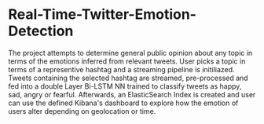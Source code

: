 # Real-Time-Twitter-Emotion-Detection
The project  attempts to determine general public opinion about any topic in terms of the emotions inferred from relevant tweets. User picks a topic in terms of a representive hashtag and a streaming pipeline is initiliazed. Tweets containing the selected hashtag are streamed, pre-processed and fed into a double Layer Bi-LSTM NN trained to classify tweets as happy, sad, angry or fearful. Afterwards, an ElasticSearch Index is created and user can use the defined Kibana's dashboard to explore how the emotion of users alter depending on geolocation or time.

